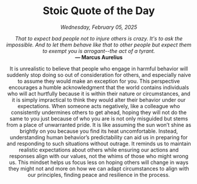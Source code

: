 <h1 align="center">Stoic Quote of the Day</h1>
<p align="center"><em><!--date-start-->Wednesday, February 05, 2025<!--date-end--></em></p>
<p align="center">
    <em><!--START_SECTION:quote-text-->
That to expect bad people not to injure others is crazy. It's to ask the impossible. And to let them behave like that to other people but expect them to exempt you is arrogant--the act of a tyrant.
<!--END_SECTION:quote-text--></em><br>
    <strong>— <!--START_SECTION:quote-author-->
Marcus Aurelius
<!--END_SECTION:quote-author--></strong>
</p>

<p align="center" style="max-width:600px;margin:0 auto;">
<!--START_SECTION:quote-interpretation-->
It is unrealistic to believe that people who engage in harmful behavior will suddenly stop doing so out of consideration for others, and especially naive to assume they would make an exception for you. This perspective encourages a humble acknowledgment that the world contains individuals who will act hurtfully because it is within their nature or circumstances, and it is simply impractical to think they would alter their behavior under our expectations. When someone acts negatively, like a colleague who consistently undermines others to get ahead, hoping they will not do the same to you just because of who you are is not only misguided but stems from a place of unwarranted pride. It is like assuming the sun won’t shine as brightly on you because you find its heat uncomfortable. Instead, understanding human behavior’s predictability can aid us in preparing for and responding to such situations without outrage. It reminds us to maintain realistic expectations about others while ensuring our actions and responses align with our values, not the whims of those who might wrong us. This mindset helps us focus less on hoping others will change in ways they might not and more on how we can adapt circumstances to align with our principles, finding peace and resilience in the process.
<!--END_SECTION:quote-interpretation-->
</p>
